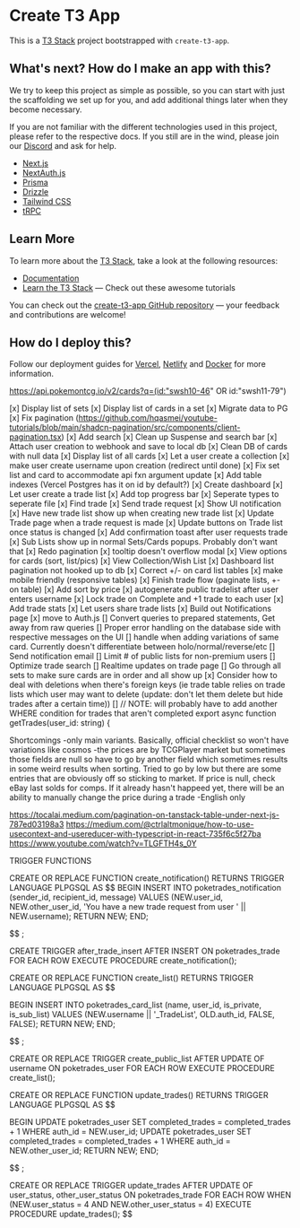 # Create T3 App

This is a [T3 Stack](https://create.t3.gg/) project bootstrapped with `create-t3-app`.

## What's next? How do I make an app with this?

We try to keep this project as simple as possible, so you can start with just the scaffolding we set up for you, and add additional things later when they become necessary.

If you are not familiar with the different technologies used in this project, please refer to the respective docs. If you still are in the wind, please join our [Discord](https://t3.gg/discord) and ask for help.

- [Next.js](https://nextjs.org)
- [NextAuth.js](https://next-auth.js.org)
- [Prisma](https://prisma.io)
- [Drizzle](https://orm.drizzle.team)
- [Tailwind CSS](https://tailwindcss.com)
- [tRPC](https://trpc.io)

## Learn More

To learn more about the [T3 Stack](https://create.t3.gg/), take a look at the following resources:

- [Documentation](https://create.t3.gg/)
- [Learn the T3 Stack](https://create.t3.gg/en/faq#what-learning-resources-are-currently-available) — Check out these awesome tutorials

You can check out the [create-t3-app GitHub repository](https://github.com/t3-oss/create-t3-app) — your feedback and contributions are welcome!

## How do I deploy this?

Follow our deployment guides for [Vercel](https://create.t3.gg/en/deployment/vercel), [Netlify](https://create.t3.gg/en/deployment/netlify) and [Docker](https://create.t3.gg/en/deployment/docker) for more information.

https://api.pokemontcg.io/v2/cards?q=(id:"swsh10-46" OR id:"swsh11-79")

[x] Display list of sets
[x] Display list of cards in a set
[x] Migrate data to PG
[x] Fix pagination (https://github.com/hqasmei/youtube-tutorials/blob/main/shadcn-pagination/src/components/client-pagination.tsx)
[x] Add search
[x] Clean up Suspense and search bar
[x] Attach user creation to webhook and save to local db
[x] Clean DB of cards with null data
[x] Display list of all cards
[x] Let a user create a collection
[x] make user create username upon creation (redirect until done)
[x] Fix set list and card to accommodate api fxn argument update
[x] Add table indexes (Vercel Postgres has it on id by default?)
[x] Create dashboard
[x] Let user create a trade list
[x] Add top progress bar
[x] Seperate types to seperate file
[x] Find trade
[x] Send trade request
[x] Show UI notification
[x] Have new trade list show up when creating new trade list
[x] Update Trade page when a trade request is made
[x] Update buttons on Trade list once status is changed
[x] Add confirmation toast after user requests trade
[x] Sub Lists show up in normal Sets/Cards popups. Probably don't want that
[x] Redo pagination
[x] tooltip doesn't overflow modal
[x] View options for cards (sort, list/pics)
[x] View Collection/Wish List
[x] Dashboard list pagination not hooked up to db
[x] Correct +/- on card list tables
[x] make mobile friendly (responsive tables)
[x] Finish trade flow (paginate lists, +- on table)
[x] Add sort by price
[x] autogenerate public tradelist after user enters username
[x] Lock trade on Complete and +1 trade to each user
[x] Add trade stats
[x] Let users share trade lists
[x] Build out Notifications page
[x] move to Auth.js
[] Convert queries to prepared statements, Get away from raw queries
[] Proper error handling on the database side with respective messages on the UI
[] handle when adding variations of same card. Currently doesn't differentiate between holo/normal/reverse/etc
[] Send notification email
[] Limit # of public lists for non-premium users
[] Optimize trade search
[] Realtime updates on trade page
[] Go through all sets to make sure cards are in order and all show up
[x] Consider how to deal with deletions when there's foreign keys (ie trade table relies on trade lists which user may want to delete (update: don't let them delete but hide trades after a certain time))
[] // NOTE: will probably have to add another WHERE condition for trades that aren't completed
export async function getTrades(user_id: string) {

Shortcomings
-only main variants. Basically, official checklist so won't have variations like cosmos
-the prices are by TCGPlayer market but sometimes those fields are null so have to go by another field which
sometimes results in some weird results when sorting. Tried to go by low but there are some entries that are obviously off so sticking to market. If price is null, check eBay last solds for comps. If it
already hasn't happeed yet, there will be an ability to manually change the price during a trade
-English only

https://tocalai.medium.com/pagination-on-tanstack-table-under-next-js-787ed03198a3
https://medium.com/@ctrlaltmonique/how-to-use-usecontext-and-usereducer-with-typescript-in-react-735f6c5f27ba
https://www.youtube.com/watch?v=TLGFTH4s_0Y

TRIGGER FUNCTIONS

CREATE OR REPLACE FUNCTION create_notification()
RETURNS TRIGGER
LANGUAGE PLPGSQL
AS $$
BEGIN
INSERT INTO poketrades_notification (sender_id, recipient_id, message)
VALUES (NEW.user_id, NEW.other_user_id, 'You have a new trade request from user ' || NEW.username);
RETURN NEW;
END;

$$
;

CREATE TRIGGER after_trade_insert
AFTER INSERT
ON poketrades_trade
FOR EACH ROW
EXECUTE PROCEDURE create_notification();


CREATE OR REPLACE FUNCTION create_list()
RETURNS TRIGGER
LANGUAGE PLPGSQL
AS
$$

BEGIN
INSERT INTO poketrades_card_list (name, user_id, is_private, is_sub_list)
VALUES (NEW.username || '\_TradeList', OLD.auth_id, FALSE, FALSE);
RETURN NEW;
END;

$$
;

CREATE OR REPLACE TRIGGER create_public_list
AFTER UPDATE
OF username
ON poketrades_user
FOR EACH ROW
EXECUTE PROCEDURE create_list();


CREATE OR REPLACE FUNCTION update_trades()
RETURNS TRIGGER
LANGUAGE PLPGSQL
AS
$$

BEGIN
UPDATE poketrades_user
SET completed_trades = completed_trades + 1
WHERE auth_id = NEW.user_id;
UPDATE poketrades_user
SET completed_trades = completed_trades + 1
WHERE auth_id = NEW.other_user_id;
RETURN NEW;
END;

$$
;

CREATE OR REPLACE TRIGGER update_trades
AFTER UPDATE OF user_status, other_user_status
ON poketrades_trade
FOR EACH ROW
WHEN (NEW.user_status = 4 AND NEW.other_user_status = 4)
EXECUTE PROCEDURE update_trades();
$$
